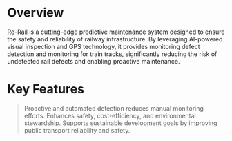 # Overview
Re-Rail is a cutting-edge predictive maintenance system designed to ensure the safety and reliability of railway infrastructure. By leveraging AI-powered visual inspection and GPS technology, it provides monitoring defect detection and monitoring for train tracks, significantly reducing the risk of undetected rail defects and enabling proactive maintenance.

# Key Features
> Proactive and automated detection reduces manual monitoring efforts.
> Enhances safety, cost-efficiency, and environmental stewardship.
> Supports sustainable development goals by improving public transport reliability and safety.
